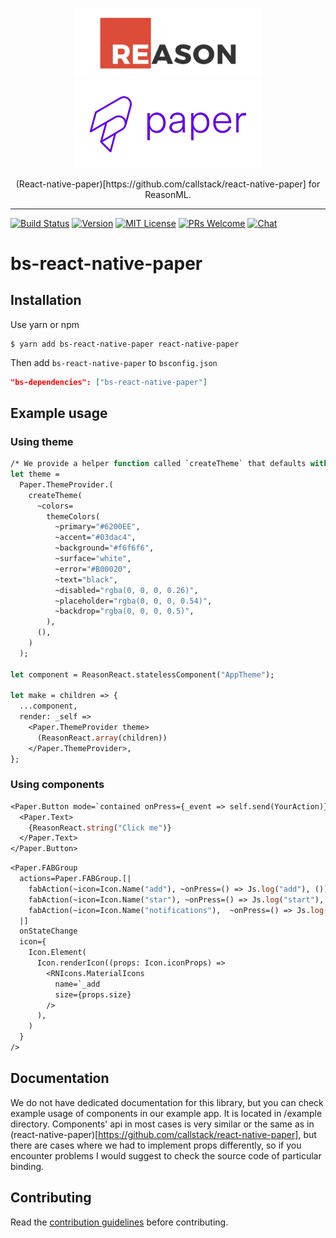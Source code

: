<p align="center">
  <img alt="react-native-paper" src="assets/reason.png" width="300">
  <img alt="react-native-paper" src="assets/paper-logo.svg" width="300">
</p>
<p align="center">
  (React-native-paper)[https://github.com/callstack/react-native-paper] for ReasonML.
</p>

---

[![Build Status][build-badge]][build]
[![Version][version-badge]][package]
[![MIT License][license-badge]][license]
[![PRs Welcome][prs-welcome-badge]][prs-welcome]
[![Chat][chat-badge]][chat]

# bs-react-native-paper

## Installation

Use yarn or npm

```
$ yarn add bs-react-native-paper react-native-paper
```

Then add `bs-react-native-paper` to `bsconfig.json`

```json
"bs-dependencies": ["bs-react-native-paper"]
```

## Example usage

### Using theme

```ocaml
/* We provide a helper function called `createTheme` that defaults with DefaultTheme */
let theme =
  Paper.ThemeProvider.(
    createTheme(
      ~colors=
        themeColors(
          ~primary="#6200EE",
          ~accent="#03dac4",
          ~background="#f6f6f6",
          ~surface="white",
          ~error="#B00020",
          ~text="black",
          ~disabled="rgba(0, 0, 0, 0.26)",
          ~placeholder="rgba(0, 0, 0, 0.54)",
          ~backdrop="rgba(0, 0, 0, 0.5)",
        ),
      (),
    )
  );

let component = ReasonReact.statelessComponent("AppTheme");

let make = children => {
  ...component,
  render: _self =>
    <Paper.ThemeProvider theme>
      (ReasonReact.array(children))
    </Paper.ThemeProvider>,
};
```

### Using components

```ocaml
<Paper.Button mode=`contained onPress={_event => self.send(YourAction)}>
  <Paper.Text>
    {ReasonReact.string("Click me")}
  </Paper.Text>
</Paper.Button>
```

```ocaml
<Paper.FABGroup
  actions=Paper.FABGroup.[|
    fabAction(~icon=Icon.Name("add"), ~onPress=() => Js.log("add"), ()),
    fabAction(~icon=Icon.Name("star"), ~onPress=() => Js.log("start"), ()),
    fabAction(~icon=Icon.Name("notifications"),  ~onPress=() => Js.log("notifications"), ()),
  |]
  onStateChange
  icon={
    Icon.Element(
      Icon.renderIcon((props: Icon.iconProps) =>
        <RNIcons.MaterialIcons
          name=`_add
          size={props.size}
        />
      ),
    )
  }
/>
```

## Documentation

We do not have dedicated documentation for this library, but you can check example usage of components in our example app. It is located in /example directory. Components' api in most cases is very similar or the same as in (react-native-paper)[https://github.com/callstack/react-native-paper], but there are cases where we had to implement props differently, so if you encounter problems I would suggest to check the source code of particular binding.

## Contributing

Read the [contribution guidelines](/CONTRIBUTING.md) before contributing.

<!-- badges -->

[build-badge]: https://img.shields.io/circleci/project/github/callstackincubator/bs-react-native-paper/master.svg?style=flat-square
[build]: https://circleci.com/gh/callstackincubator/bs-react-native-paper
[version-badge]: https://img.shields.io/npm/v/bs-react-native-paper.svg?style=flat-square
[package]: https://www.npmjs.com/package/bs-react-native-paper
[license-badge]: https://img.shields.io/npm/l/bs-react-native-paper.svg?style=flat-square
[license]: https://opensource.org/licenses/MIT
[prs-welcome-badge]: https://img.shields.io/badge/PRs-welcome-brightgreen.svg?style=flat-square
[prs-welcome]: http://makeapullrequest.com
[chat-badge]: https://img.shields.io/discord/426714625279524876.svg?style=flat-square&colorB=758ED3
[chat]: https://discord.gg/zwR2Cdh
